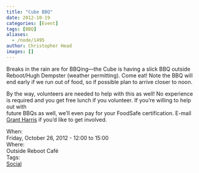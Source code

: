 ```yaml
---
title: "Cube BBQ"
date: 2012-10-19
categories: [Event]
tags: [BBQ]
aliases:
  - /node/1495
author: Christopher Head
images: []
---
```


<div class="field field-name-body field-type-text-with-summary field-label-hidden"><div class="field-items"><div class="field-item even"><p>Breaks in the rain are for BBQing&#x2014;the Cube is having a slick BBQ outside Reboot/Hugh Dempster (weather permitting). Come eat! Note the BBQ will end early if we run out of food, so if possible plan to arrive closer to noon.</p>
<p>By the way, volunteers are needed to help with this as well! No experience is required and you get free lunch if you volunteer. If you&#x2019;re willing to help out with<br>
future BBQs as well, we&#x2019;ll even pay for your FoodSafe certification. E-mail <a href="/cdn-cgi/l/email-protection#f1878182b185999492849394df9290">Grant Harris</a> if you&#x2019;d like to get involved.</p>
</div></div></div><div class="field field-name-field-dates field-type-datetime field-label-above"><div class="field-label">When:&#xA0;</div><div class="field-items"><div class="field-item even"><span class="date-display-single">Friday, October 26, 2012 - <span class="date-display-range"><span class="date-display-start">12:00</span> to <span class="date-display-end">15:00</span></span></span></div></div></div><div class="field field-name-field-location field-type-text field-label-above"><div class="field-label">Where:&#xA0;</div><div class="field-items"><div class="field-item even">Outside Reboot Caf&#xE9;</div></div></div>    <footer>
    <div class="field field-name-field-tags field-type-taxonomy-term-reference field-label-above"><div class="field-label">Tags:&#xA0;</div><div class="field-items"><div class="field-item even"><a href="/social">Social</a></div></div></div>      </footer>
